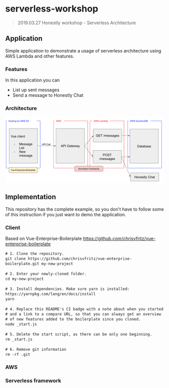 # serverless-workshop

> 2019.03.27 Honestly workshop - Serverless Architecture

## Application

Simple application to demonstrate a usage of serverless architecture using AWS Lambda and other features.

### Features

In this application you can

- List up sent messages
- Send a message to Honestly Chat

### Architecture

![architecture](images/architecture.png 'architecture')

## Implementation

This repository has the complete example, so you don't have to follow some of this instruction if you just want to demo the application.

### Client

Based on Vue-Enterprise-Boilerplate https://github.com/chrisvfritz/vue-enterprise-boilerplate

```
# 1. Clone the repository.
git clone https://github.com/chrisvfritz/vue-enterprise-boilerplate.git my-new-project

# 2. Enter your newly-cloned folder.
cd my-new-project

# 3. Install dependencies. Make sure yarn is installed: https://yarnpkg.com/lang/en/docs/install
yarn

# 4. Replace this README's CI badge with a note about when you started
# and a link to a compare URL, so that you can always get an overview
# of new features added to the boilerplate since you cloned.
node _start.js

# 5. Delete the start script, as there can be only one beginning.
rm _start.js

# 6. Remove git information
rm -rf .git

```

### AWS

### Serverless framework
